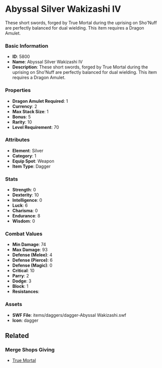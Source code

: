 # Abyssal Silver Wakizashi IV

These short swords, forged by True Mortal during the uprising on Sho'Nuff are perfectly balanced for
dual wielding. This item requires a Dragon Amulet.

### Basic Information

- **ID**: 5800
- **Name**: Abyssal Silver Wakizashi IV
- **Description**: These short swords, forged by True Mortal during the uprising on Sho&#039;Nuff are perfectly balanced for
dual wielding. This item requires a Dragon Amulet.

### Properties

- **Dragon Amulet Required**: 1
- **Currency**: 2
- **Max Stack Size**: 1
- **Bonus**: 5
- **Rarity**: 10
- **Level Requirement**: 70

### Attributes

- **Element**: Silver
- **Category**: 1
- **Equip Spot**: Weapon
- **Item Type**: Dagger

### Stats

- **Strength**: 0
- **Dexterity**: 10
- **Intelligence**: 0
- **Luck**: 6
- **Charisma**: 0
- **Endurance**: 8
- **Wisdom**: 0

### Combat Values

- **Min Damage**: 74
- **Max Damage**: 93
- **Defense (Melee)**: 4
- **Defense (Pierce)**: 6
- **Defense (Magic)**: 0
- **Critical**: 10
- **Parry**: 2
- **Dodge**: 3
- **Block**: 1
- **Resistances**: 

### Assets

- **SWF File**: items/daggers/dagger-Abyssal Wakizashi.swf
- **Icon**: dagger

## Related

### Merge Shops Giving

- [True Mortal](../merge-shops/93-true-mortal.md)

